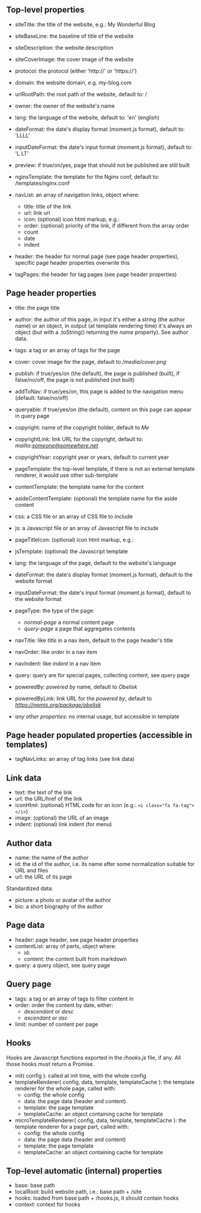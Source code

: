 
## Top-level properties

* siteTitle: the title of the website, e.g.: My Wonderful Blog
* siteBaseLine: the baseline of title of the website
* siteDescription: the website description
* siteCoverImage: the cover image of the website

* protocol: the protocol (either 'http://' or 'https://')
* domain: the website domain, e.g. my-blog.com
* urlRootPath: the root path of the website, default to: /

* owner: the owner of the website's name

* lang: the language of the website, default to: 'en' (english)
* dateFormat: the date's display format (moment.js format), default to: 'LLLL'
* inputDateFormat: the date's input format (moment.js format), default to: 'L LT'

* preview: if true/on/yes, page that should not be published are still built

* nginxTemplate: the template for the Nginx conf, default to: /templates/nginx.conf

* navList: an array of navigation links, object where:
	* title: title of the link
	* url: link url
	* icon: (optional) icon html markup, e.g.: <i class="fa fa-tag"></i>
	* order: (optional) priority of the link, if different from the array order
	* count
	* date
	* indent

* header: the header for normal page (see page header properties), specific page header properties overwrite this
* tagPages: the header for tag pages (see page header properties)



## Page header properties

* title: the page title
* author: the author of this page, in input it's either a string (the author name) or an object,
  in output (at template rendering time) it's always an object (but with a .toString() returning the *name* property).
  See author data.
* tags: a tag or an array of tags for the page
* cover: cover image for the page, default to */media/cover.png*

* publish: if true/yes/on (the default), the page is published (built), if false/no/off, the page is not published (not built)
* addToNav: if true/yes/on, this page is added to the navigation menu (default: false/no/off)
* queryable: if true/yes/on (the default), content on this page can appear in query page

* copyright: name of the copyright holder, default to *Me*
* copyrightLink: link URL for the copyright, default to: *mailto:someone@somewhere.net*
* copyrightYear: copyright year or years, default to current year

* pageTemplate: the top-level template, if there is not an external template renderer, it would use other sub-template
* contentTemplate: the template name for the content
* asideContentTemplate: (optional) the template name for the aside content
* css: a CSS file or an array of CSS file to include
* js: a Javascript file or an array of Javascript file to include

* pageTitleIcon: (optional) icon html markup, e.g.: <i class="fa fa-tag"></i>
* jsTemplate: (optional) the Javascript template

* lang: the language of the page, default to the website's language
* dateFormat: the date's display format (moment.js format), default to the website format
* inputDateFormat: the date's input format (moment.js format), default to the website format

* pageType: the type of the page:
	* *normal-page* a normal content page
	* *query-page* a page that aggregates contents

* navTitle: like *title* in a nav item, default to the page header's title
* navOrder: like *order* in a nav item
* navIndent: like *indent* in a nav item

* query: query are for special pages, collecting content, see query page

* poweredBy: *powered by* name, default to *Obelisk*
* poweredByLink: link URL for the *powered by*, default to *https://npmjs.org/package/obelisk*

* *any other properties*: no internal usage, but accessible in template



## Page header populated properties (accessible in templates)

* tagNavLinks: an array of tag links (see link data)



## Link data

* text: the text of the link
* url: the URL/href of the link
* iconHtml: (optional) HTML code for an icon (e.g.: `<i class="fa fa-tag"></i>`)
* image: (optional) the URL of an image
* indent: (optional) link indent (for menu)



## Author data

* name: the name of the author
* id: the id of the author, i.e. its name after some normalization suitable for URL and files
* url: the URL of its page

Standardized data:

* picture: a photo or avatar of the author
* bio: a short biography of the author



## Page data

* header: page header, see page header properties
* contentList: array of parts, object where:
	* id: 
	* content: the content built from markdown
* query: a query object, see query page



## Query page

* tags: a tag or an array of tags to filter content in
* order: order the content by date, either:
	* *descendant* or *desc*
	* *ascendant* or *asc*
* limit: number of content per page



## Hooks

Hooks are Javascript functions exported in the */hooks.js* file, if any.
All those hooks must return a Promise.

* init( config ): called at init time, with the whole config
* templateRenderer( config, data, template, templateCache ): the template renderer for the whole page, called with:
	* config: the whole config
	* data: the page data (header and content)
	* template: the page template
	* templateCache: an object containing cache for template
* microTemplateRenderer( config, data, template, templateCache ): the template renderer for a page part, called with:
	* config: the whole config
	* data: the page data (header and content)
	* template: the page template
	* templateCache: an object containing cache for template



## Top-level automatic (internal) properties

* base: base path
* localRoot: build website path, i.e.: base path + /site
* hooks: loaded from base path + /hooks.js, it should contain hooks
* context: context for hooks



